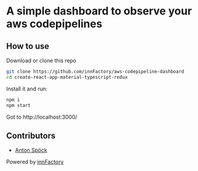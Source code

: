 # A simple dashboard to observe your aws codepipelines


## How to use

Download or clone this repo

```bash
git clone https://github.com/innFactory/aws-codepipeline-dashboard
cd create-react-app-material-typescript-redux
```

Install it and run:

```bash
npm i
npm start
```

Got to http://localhost:3000/


## Contributors

* [Anton Spöck](https://github.com/spoeck)

Powered by [innFactory](https://innfactory.de/)